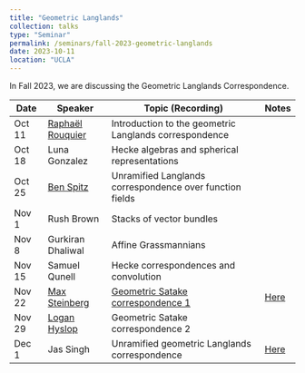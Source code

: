 ```yaml
---
title: "Geometric Langlands"
collection: talks
type: "Seminar"
permalink: /seminars/fall-2023-geometric-langlands
date: 2023-10-11
location: "UCLA"
---
```


In Fall 2023, we are discussing the Geometric Langlands Correspondence.


| Date   | Speaker                                                  | Topic (Recording)                                                                                       | Notes                                                                                   | 
|--------|----------------------------------------------------------|---------------------------------------------------------------------------------------------------------|-----------------------------------------------------------------------------------------|
| Oct 11 | [Raphaël Rouquier](https://www.math.ucla.edu/~rouquier/) | Introduction to the geometric Langlands correspondence                                                  |                                                                                         |
| Oct 18 | Luna Gonzalez                                            | Hecke algebras and spherical representations                                                            |                                                                                         |
| Oct 25 | [Ben Spitz](https://www.math.ucla.edu/~benspitz/)        | Unramified Langlands correspondence over function fields                                                |                                                                                         |
| Nov 1  | Rush Brown                                               | Stacks of vector bundles                                                                                |                                                                                         |
| Nov 8  | Gurkiran Dhaliwal                                        | Affine Grassmannians                                                                                    |                                                                                         |
| Nov 15 | Samuel Qunell                                            | Hecke correspondences and convolution                                                                   |                                                                                         |
| Nov 22 | [Max Steinberg](https://max.steinbergfour.com)           | [Geometric Satake correspondence 1](https://www.youtube.com/watch?v=r_iFcDro5pE)                        |  [Here](https://max.steinbergfour.com/files/satake.pdf)                                  |
| Nov 29 | [Logan Hyslop](https://loganhyslop.github.io/)           | Geometric Satake correspondence 2                                                                       |                                                                                         |
| Dec 1  | Jas Singh                                                | Unramified geometric Langlands correspondence                                                           | [Here](https://www.math.ucla.edu/~jas/writings/unramified-geometric-langlands.pdf)      |
